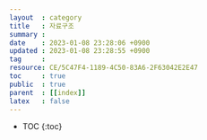 ```yaml
---
layout  : category
title   : 자료구조
summary : 
date    : 2023-01-08 23:28:06 +0900
updated : 2023-01-08 23:28:55 +0900
tag     : 
resource: CE/5C47F4-1189-4C50-83A6-2F63042E2E47
toc     : true
public  : true
parent  : [[index]]
latex   : false
---
```

* TOC
{:toc}

# 
